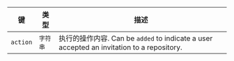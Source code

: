| 键        | 类型    | 描述                                                                                 |
| -------- | ----- | ---------------------------------------------------------------------------------- |
| `action` | `字符串` | 执行的操作内容. Can be `added` to indicate a user accepted an invitation to a repository. |